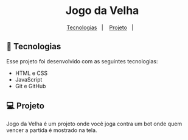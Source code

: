 <h1 align="center"> Jogo da Velha </h1>

<p align="center">
  <a href="#-tecnologias">Tecnologias</a>&nbsp;&nbsp;&nbsp;|&nbsp;&nbsp;&nbsp;
  <a href="#-projeto">Projeto</a>&nbsp;&nbsp;&nbsp;|&nbsp;&nbsp;&nbsp;

## 🚀 Tecnologias

Esse projeto foi desenvolvido com as seguintes tecnologias:

- HTML e CSS
- JavaScript 
- Git e GitHub

## 💻 Projeto

Jogo da Velha é um projeto onde você joga contra um bot onde quem vencer a partida é mostrado na tela. 


